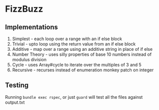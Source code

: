 # FizzBuzz
## Implementations
1. Simplest - each loop over a range with an if else block
2. Trivial - upto loop using the return value from an if else block
3. Additive - map over a range using an additive string in place of if else
4. Number Theory - uses silly properties of base 10 numbers instead of modulus division
5. Cycle - uses Array#cycle to iterate over the multiples of 3 and 5
6. Recursive - recurses instead of enumeration monkey patch on integer

## Testing
Running `bundle exec rspec`, or just `guard` will test all the files against output.txt
